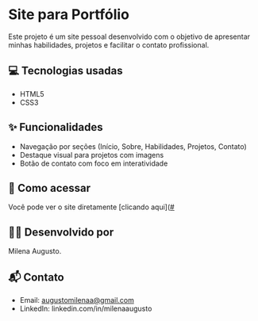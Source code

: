 # Site para Portfólio

Este projeto é um site pessoal desenvolvido com o objetivo de apresentar minhas habilidades, projetos e facilitar o contato profissional.

## 💻 Tecnologias usadas
- HTML5
- CSS3

## ✨ Funcionalidades
- Navegação por seções (Início, Sobre, Habilidades, Projetos, Contato)
- Destaque visual para projetos com imagens
- Botão de contato com foco em interatividade


## 🚀 Como acessar
Você pode ver o site diretamente [clicando aqui]([#](https://slahanlemi.github.io/site-para-portfolio/)

## 👩‍💻 Desenvolvido por
Milena Augusto. 


## 📬 Contato
- Email: augustomilenaa@gmail.com
- LinkedIn: linkedin.com/in/milenaaugusto
